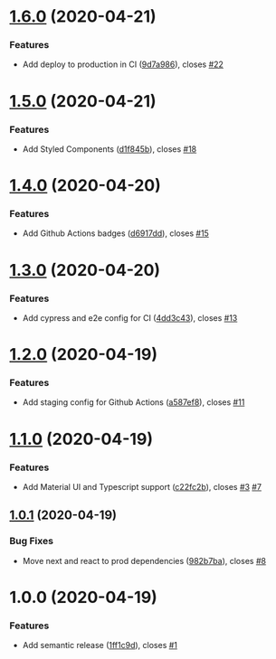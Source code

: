 # [1.6.0](https://github.com/amalv/guestbook/compare/v1.5.0...v1.6.0) (2020-04-21)


### Features

* Add deploy to production in CI ([9d7a986](https://github.com/amalv/guestbook/commit/9d7a98691dc76b8141b5e0108ce3215149d8cfd8)), closes [#22](https://github.com/amalv/guestbook/issues/22)

# [1.5.0](https://github.com/amalv/guestbook/compare/v1.4.0...v1.5.0) (2020-04-21)


### Features

* Add Styled Components ([d1f845b](https://github.com/amalv/guestbook/commit/d1f845bfc16c99965d59448ff32c830bd92ee65e)), closes [#18](https://github.com/amalv/guestbook/issues/18)

# [1.4.0](https://github.com/amalv/guestbook/compare/v1.3.0...v1.4.0) (2020-04-20)


### Features

* Add Github Actions badges ([d6917dd](https://github.com/amalv/guestbook/commit/d6917ddd8994e6adfaffc7591395c4bce0b1bb91)), closes [#15](https://github.com/amalv/guestbook/issues/15)

# [1.3.0](https://github.com/amalv/guestbook/compare/v1.2.0...v1.3.0) (2020-04-20)


### Features

* Add cypress and e2e config for CI ([4dd3c43](https://github.com/amalv/guestbook/commit/4dd3c43241a3ad105dc1217fb154309412909d27)), closes [#13](https://github.com/amalv/guestbook/issues/13)

# [1.2.0](https://github.com/amalv/guestbook/compare/v1.1.0...v1.2.0) (2020-04-19)


### Features

* Add staging config for Github Actions ([a587ef8](https://github.com/amalv/guestbook/commit/a587ef886581c860cb7d0001598eddc481fea8e4)), closes [#11](https://github.com/amalv/guestbook/issues/11)

# [1.1.0](https://github.com/amalv/guestbook/compare/v1.0.1...v1.1.0) (2020-04-19)


### Features

* Add Material UI and Typescript support ([c22fc2b](https://github.com/amalv/guestbook/commit/c22fc2b245646fde6972542a00c19a3eb85c0d48)), closes [#3](https://github.com/amalv/guestbook/issues/3) [#7](https://github.com/amalv/guestbook/issues/7)

## [1.0.1](https://github.com/amalv/guestbook/compare/v1.0.0...v1.0.1) (2020-04-19)


### Bug Fixes

* Move next and react to prod dependencies ([982b7ba](https://github.com/amalv/guestbook/commit/982b7ba24a48813a5ddc0e03f32d293ee2b89fe6)), closes [#8](https://github.com/amalv/guestbook/issues/8)

# 1.0.0 (2020-04-19)


### Features

* Add semantic release ([1ff1c9d](https://github.com/amalv/guestbook/commit/1ff1c9d2b6dc17737cb78f01c6cb99703af7683a)), closes [#1](https://github.com/amalv/guestbook/issues/1)
